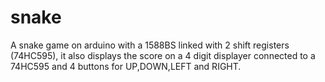 # snake
A snake game on arduino with a 1588BS linked with 2 shift registers (74HC595), 
it also displays the score on a 4 digit displayer connected to a 74HC595 and 4 buttons for UP,DOWN,LEFT and RIGHT.
